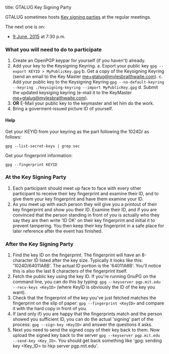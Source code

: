 title: GTALUG Key Signing Party

GTALUG sometimes hosts [Key signing parties](https://en.wikipedia.org/wiki/Key_signing_party) at the regular meetings.

The next one is on:

* [9 June, 2015](http://gtalug.org/meeting/2015-06/) at 7:30 p.m.

### What you will need to do to participate

1. Create an OpenPGP keypar for yourself (if you haven't) already.
2. Add your key to the Keysigning Keyring.
    a. Export your public key `gpg --export KEYID > MyPublicKey.gpg`
    b. Get a copy of the Keysigning Keyring (send an email to the Key Master <me+gtalug@mylesbraithwaite.com>).
    c. Add your public key to the Keysigning Keyring `gpg --no-default-keyring --keyring ./keysigning-keyring --import MyPublicKey.gpg`
    d. Submit the updated keysiging keyring (e-mail it to the KeyMaster <me+gtalug@mylesbraithwaite.com>).
3. **OR** E-Mail your public key to the keymaster and let him do the work.
4. Bring a goverment-issued picture ID of yourself.

#### Help

Get your KEYID from your keyring as the part following the 1024D/ as follows:

    gpg --list-secret-keys | grep sec

Get your fingerprint information:

    gpg --fingerprint KEYID

### At the Key Signing Party

1. Each participant should meet up face to face with every other participant to receive their key fingerprint and examine their ID, and to give them your key fingerprint and have them examine your ID.
2. As you meet up with each person they will give you a printout of their key fingerprint and show you their ID. Examine their ID, and if you are convinced that the person standing in front of you is actually who they say they are then write 'ID OK' on their key fingerprint and initial it to prevent tampering. You then keep their key fingerprint in a safe place for later reference after the event has finished.

### After the Key Signing Party

1. Find the key ID on the fingerprint. The fingerprint will have an 8-character ID listed after the key size. Typically it looks like this: '1024D/64011A8B'. The actual ID portion is the '64011A8B'. You'll notice this is also the last 8 characters of the fingerprint itself.
2. Fetch the public key using the key ID. If you're running GnuPG on the command line, you can do this by typing: `gpg --keyserver pgp.mit.edu --recv-keys <KeyID>` (where KeyID is obviously the ID of the key you want).
3. Check that the fingerprint of the key you've just fetched matches the fingerprint on the slip of paper: `gpg --fingerprint <KeyID>` and compare it with the hard copy in front of you.
4. If (and only if) you are happy that the fingerprints match and the person showed you sufficient ID, you can do the actual 'signing' part of the process: `gpg --sign-key <KeyID>` and answer the questions it asks.
5. Next you need to send the signed copy of their key back to them. Now upload the signed key back to the server `gpg --keyserver pgp.mit.edu --send-key <Key_ID>`. You should get back something like 'gpg: sending key <Key_ID> to hkp server pgp.mit.edu'.
